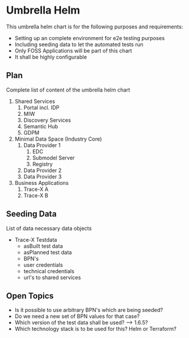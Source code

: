 # Umbrella Helm

This umbrella helm chart is for the following purposes and requirements:

* Setting up an complete environment for e2e testing purposes
* Including seeding data to let the automated tests run
* Only FOSS Applications will be part of this chart
* It shall be highly configurable

## Plan

Complete list of content of the umbrella helm chart

1. Shared Services
   1. Portal incl. IDP
   2. MIW
   3. Discovery Services
   4. Semantic Hub
   5. GDPM
2. Minimal Data Space (Industry Core)
   1. Data Provider 1
      1. EDC
      2. Submodel Server
      3. Registry
   2. Data Provider 2
   3. Data Provider 3
3. Business Applications
   1. Trace-X A
   2. Trace-X B

## Seeding Data

List of data necessary data objects

* Trace-X Testdata
  * asBuilt test data
  * asPlanned test data
  * BPN's
  * user credentials
  * technical credentials
  * url's to shared services

## Open Topics

* Is it possible to use arbitrary BPN's which are being seeded?
* Do we need a new set of BPN values for that case?
* Which version of the test data shall be used? --> 1.6.5?
* Which technology stack is to be used for this? Helm or Terraform?
